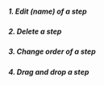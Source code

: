 ##### 1. Edit (name) of a step

##### 2. Delete a step

##### 3. Change order of a step

##### 4. Drag and drop a step
